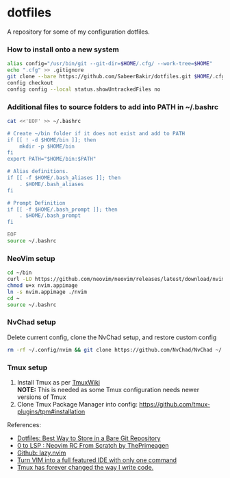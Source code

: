 # dotfiles
A repository for some of my configuration dotfiles.

### How to install onto a new system
```bash
alias config="/usr/bin/git --git-dir=$HOME/.cfg/ --work-tree=$HOME"
echo ".cfg" >> .gitignore
git clone --bare https://github.com/SabeerBakir/dotfiles.git $HOME/.cfg
config checkout
config config --local status.showUntrackedFiles no
```

### Additional files to source folders to add into PATH in ~/.bashrc
```bash
cat <<'EOF' >> ~/.bashrc

# Create ~/bin folder if it does not exist and add to PATH
if [[ ! -d $HOME/bin ]]; then
    mkdir -p $HOME/bin
fi
export PATH="$HOME/bin:$PATH"

# Alias definitions.
if [[ -f $HOME/.bash_aliases ]]; then
    . $HOME/.bash_aliases
fi

# Prompt Definition
if [[ -f $HOME/.bash_prompt ]]; then
    . $HOME/.bash_prompt
fi

EOF
source ~/.bashrc
```

### NeoVim setup
```bash
cd ~/bin
curl -LO https://github.com/neovim/neovim/releases/latest/download/nvim.appimage
chmod u+x nvim.appimage
ln -s nvim.appimage ./nvim
cd ~
source ~/.bashrc
```

### NvChad setup
Delete current config, clone the NvChad setup, and restore custom config
```bash
rm -rf ~/.config/nvim && git clone https://github.com/NvChad/NvChad ~/.config/nvim --depth 1 && config restore ~/.config/nvim/lua/custom
```

### Tmux setup
1. Install Tmux as per [TmuxWiki](https://github.com/tmux/tmux/wiki)  
**NOTE:** This is needed as some Tmux configuration needs newer versions of Tmux
2. Clone Tmux Package Manager into config: https://github.com/tmux-plugins/tpm#installation


References:
- [Dotfiles: Best Way to Store in a Bare Git Repository](https://www.atlassian.com/git/tutorials/dotfiles)
- [0 to LSP : Neovim RC From Scratch by ThePrimeagen](https://youtu.be/w7i4amO_zaE?feature=shared)
- [Github: lazy.nvim](https://github.com/folke/lazy.nvim)
- [Turn VIM into a full featured IDE with only one command](https://youtu.be/Mtgo-nP_r8Y?si=cTe321ewX2MuTUCq)
- [Tmux has forever changed the way I write code.](https://youtu.be/DzNmUNvnB04?si=yXmXHQic0amMzW9f)

